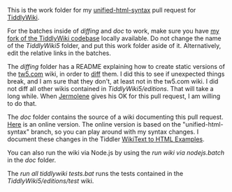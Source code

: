This is the work folder for my [unified-html-syntax](https://github.com/Jermolene/TiddlyWiki5/pull/6135) pull request for [TiddlyWiki](https://github.com/Jermolene/TiddlyWiki5).

For the batches inside of _diffing_ and _doc_ to work, make sure you have [my fork of the TiddlyWiki codebase](https://github.com/nilslindemann/TiddlyWiki5) locally available. Do not change the name of the _TiddlyWiki5_ folder, and put this work folder aside of it. Alternatively, edit the relative links in the batches.

The _diffing_ folder has a README explaining how to create static versions of the [tw5.com](https://tiddlywiki.com/) wiki, in order to [diff](https://winmerge.org/) them. I did this to see if unexpected things break, and I am sure that they don't, at least not in the tw5.com wiki. I did not diff all other wikis contained in _TiddlyWiki5/editions_. That will take a long while. When [Jermolene](https://github.com/Jermolene) gives his OK for this pull request, I am willing to do that.

The _doc_ folder contains the source of a wiki documenting this pull request. [Here](https://nilslindemann.github.io/TiddlyWiki5-unified-html-syntax--PR-Work-Folder/singlefile.html) is an online version. The online version is based on the "unified-html-syntax" branch, so you can play around with my syntax changes. I document these changes in the Tiddler [WikiText to HTML Examples](https://nilslindemann.github.io/TiddlyWiki5-unified-html-syntax--PR-Work-Folder/singlefile.html#WikiText%20to%20HTML%20Examples).

You can also run the wiki via Node.js by using the _run wiki via nodejs.batch_ in the _doc_ folder.

The _run all tiddlywiki tests.bat_ runs the tests contained in the _TiddlyWiki5/editions/test_ wiki.
